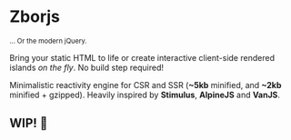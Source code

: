 # Zborjs
<small>... Or the modern jQuery.</small>

Bring your static HTML to life or create interactive client-side rendered islands _on the fly_. No build step required!

Minimalistic reactivity engine for CSR and SSR (**~5kb** minified, and **~2kb** minified + gzipped). Heavily inspired by **Stimulus**, **AlpineJS** and **VanJS**.

## WIP! 🚧
